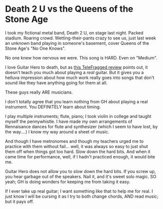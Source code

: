 # Death 2 U vs the Queens of the Stone Age

I took my fictional metal band, Death 2 U, on stage last night. Packed stadium. Roaring crowd. Wetting-their-pants crazy to see us, just last week an unknown band playing in someone's basement, cover Queens of the Stone Age's "No One Knows".

No one knew how nervous we were. This song is HARD. Even on "Medium".

I love Guitar Hero to death, but as [this TeleFragged review](http://www.telefragged.com/reviews/guitarhero/) points out, it doesn't teach you much about playing a *real* guitar. But it gives you a helluva impression about how much work really goes into songs that don't sound like they have anything going for them at all.

These guys really ARE musicians.

I don't totally agree that you learn nothing from GH about playing a real instrument. You DEFINITELY learn about timing.

I play multiple instruments; flute, piano; I took violin in college and taught myself the pennywhistle. I have made my own arrangements of Rennaisance dances for flute and synthesizer (which I seem to have lost, by the way....) I know my way around a sheet of music.

And though I have metronomes and though my teachers urged me to practice with them without fail... well, it was always so easy to just shut them off when things got too hard. Slow down the hard bits. And when it came time for performance, well, if I hadn't practiced enough, it would bite me.

Guitar Hero does not allow you to slow down the hard bits. If you screw up, you hear garbage out of the speakers. Nail it, and it's sweet solo magic. SO yeah; GH is doing wonders for keeping me from taking it easy.

If I ever take up real guitar; I want something like that to help me for real. I just know I will be cursing it as I try to both change chords, AND read music; but it pays off.
